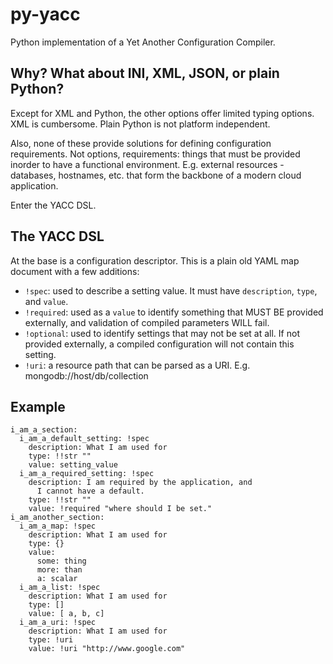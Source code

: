 py-yacc
=======

Python implementation of a Yet Another Configuration Compiler.

Why? What about INI, XML, JSON, or plain Python?
------------------------------------------------

Except for XML and Python, the other options offer limited typing options. 
XML is cumbersome. Plain Python is not platform independent.

Also, none of these provide solutions for defining configuration requirements.
Not options, requirements: things that must be provided inorder to have a 
functional environment. E.g. external resources - databases, hostnames, etc.
that form the backbone of a modern cloud application.
 
Enter the YACC DSL.

The YACC DSL
------------

At the base is a configuration descriptor. This is a plain old YAML map document with a few additions:

- `!spec`: used to describe a setting value. It must have `description`, `type`, and `value`.
- `!required`: used as a `value` to identify something that MUST BE provided externally,
   and validation of compiled parameters WILL fail.
- `!optional`: used to identify settings that may not be set at all. If not provided externally,
   a compiled configuration will not contain this setting.
- `!uri`: a resource path that can be parsed as a URI. E.g. mongodb://host/db/collection


Example
-------

    i_am_a_section:
      i_am_a_default_setting: !spec
        description: What I am used for
        type: !!str ""
        value: setting_value
      i_am_a_required_setting: !spec
        description: I am required by the application, and 
          I cannot have a default.
        type: !!str ""
        value: !required "where should I be set."
    i_am_another_section:
      i_am_a_map: !spec
        description: What I am used for
        type: {}
        value:
          some: thing
          more: than
          a: scalar
      i_am_a_list: !spec
        description: What I am used for
        type: []
        value: [ a, b, c]
      i_am_a_uri: !spec
        description: What I am used for
        type: !uri
        value: !uri "http://www.google.com"
        
